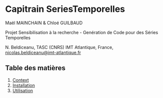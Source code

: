 # Capitrain SeriesTemporelles

Maël MAINCHAIN & Chloé GUILBAUD

Projet Sensibilisation à la recherche - Genération de Code pour des Séries Temporelles

N. Beldiceanu, TASC (CNRS) IMT Atlantique, France, nicolas.beldiceanu@imt-atlantique.fr

## Table des matières
1. [Context](docs/Context.md)
2. [Installation](docs/Installation.md)
3. [Utilisation](docs/Utilisation.md)

